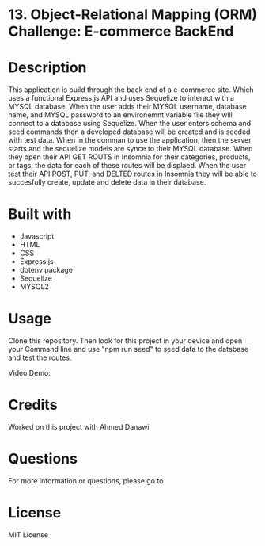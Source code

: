 # 13. Object-Relational Mapping (ORM) Challenge: E-commerce BackEnd

# Description
This application is build through the back end of a e-commerce site. Which uses a functional Express.js API and uses Sequelize to interact with a MYSQL database. When the user adds their MYSQL username, database name, and MYSQL password to an environemnt variable file they will connect to a database using Sequelize. When the user enters schema and seed commands then a developed database will be created and is seeded with test data. When in the comman to use the application, then the server starts and the sequelize models are synce to their MYSQL database. When they open their API GET ROUTS in Insomnia for their categories, products, or tags, the data for each of these routes will be displaed. When the user test their API POST, PUT, and DELTED routes in Insomnia they will be able to succesfully create, update and delete data in their database.

# Built with 
* Javascript 
* HTML 
* CSS 
* Express.js
* dotenv package
* Sequelize 
* MYSQL2

# Usage 
Clone this repository. Then look for this project in your device and open your Command line and use "npm run seed" to seed data to the database and test the routes. 

Video Demo: 


# Credits 
Worked on this project with Ahmed Danawi

# Questions 
For more information or questions, please go to 

# License 
MIT License
